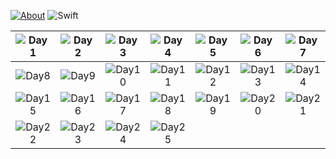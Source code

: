 [![About](https://img.shields.io/badge/Advent_Of_Code-2018-brightgreen.svg)](https://adventofcode.com/2018/about)
![Swift](https://img.shields.io/badge/Swift-orange.svg)

| ![Day1](https://img.shields.io/badge/Day1-brightgreen.svg) | ![Day2](https://img.shields.io/badge/Day2-brightgreen.svg) | ![Day3](https://img.shields.io/badge/Day3-brightgreen.svg)  | ![Day4](https://img.shields.io/badge/Day4-brightgreen.svg) | ![Day5](https://img.shields.io/badge/Day5-brightgreen.svg) | ![Day6](https://img.shields.io/badge/Day6-brightgreen.svg) | ![Day7](https://img.shields.io/badge/Day7-brightgreen.svg) |
|:-:|:-:|:-:|:-:|:-:|:-:|:-:|
| ![Day8](https://img.shields.io/badge/Day8-brightgreen.svg) | ![Day9](https://img.shields.io/badge/Day9-brightgreen.svg) | ![Day10](https://img.shields.io/badge/Day10-brightgreen.svg) | ![Day11](https://img.shields.io/badge/Day11-brightgreen.svg) | ![Day12](https://img.shields.io/badge/Day12-brightgreen.svg) | ![Day13](https://img.shields.io/badge/Day13-brightgreen.svg) | ![Day14](https://img.shields.io/badge/Day14-brightgreen.svg) |
![Day15](https://img.shields.io/badge/Day15-brightgreen.svg)      |    ![Day16](https://img.shields.io/badge/Day16-brightgreen.svg) | ![Day17](https://img.shields.io/badge/Day17-brightgreen.svg)  | ![Day18](https://img.shields.io/badge/Day18-gray.svg) | ![Day19](https://img.shields.io/badge/Day19-gray.svg) | ![Day20](https://img.shields.io/badge/Day20-gray.svg) | ![Day21](https://img.shields.io/badge/Day21-gray.svg) |
| ![Day22](https://img.shields.io/badge/Day22-gray.svg) | ![Day23](https://img.shields.io/badge/Day23-gray.svg) | ![Day24](https://img.shields.io/badge/Day24-gray.svg) | ![Day25](https://img.shields.io/badge/Day25-gray.svg) |  |  |  |

